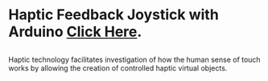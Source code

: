 # Haptic Feedback Joystick with Arduino [Click Here](https://makersportal.com/blog/haptic-feedback-joystick-with-arduino).
##
Haptic technology facilitates investigation of how the human sense of touch works by allowing the creation of controlled haptic virtual objects.
